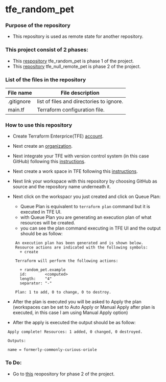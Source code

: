 # tfe_random_pet 

### Purpose of the repository
- This repository is used as remote state for another repository. 

### This project consist of 2 phases:
 - This [respository](https://github.com/nikcbg/tfe_null_remote_pet) tfe_random_pet is phase 1 of the project.
 - This [repository](https://github.com/nikcbg/tfe_null_remote_pet) tfe_null_remote_pet is phase 2 of the project.

### List of the files in the repository
File name |	File description
----------|--------------------
.gitignore | list of files and directories to ignore.
main.tf	| Terraform configuration file.

### How to use this repository 
- Create Terraform Enterprice(TFE) [account](https://www.hashicorp.com/resources/getting-started-with-terraform-enterprise#step-1-create-a-terraform-enterprise-account).
- Next create an [organization](https://www.hashicorp.com/resources/getting-started-with-terraform-enterprise#step-2-create-and-manage-an-organization).
- Next integrate your TFE with version control system (in this case GitHub) following this [instructions](https://www.hashicorp.com/resources/getting-started-with-terraform-enterprise#step-4-create-a-workspace).
- Next create a work space in TFE following this [instructions](https://www.hashicorp.com/resources/getting-started-with-terraform-enterprise#step-4-create-a-workspace).
- Next link your workspace with this repository by choosing GitHub as source and the repository name underneath it. 
- Next click on the workspacr you just created and click on Queue Plan:  
  - Queue Plan is equivalent to `terraform plan` command but it is executed in TFE UI.
  - with Queue Plan you are generating an execution plan of what resources will be created.
  - you can see the plan command executing in TFE UI and the output should be as follow: 
  
   ```
    An execution plan has been generated and is shown below.
    Resource actions are indicated with the following symbols:
      + create

    Terraform will perform the following actions:

      + random_pet.example
      id:        <computed>
      length:    "4"
      separator: "-"

    Plan: 1 to add, 0 to change, 0 to destroy.
   ```
 - After the plan is executed you will be asked to Apply the plan (workspaces can be set to Auto Apply or Manual Apply after plan is executed, in this case I am using Manual Apply option)
 - After the apply is executed the output should be as follow:
 
 ```
  Apply complete! Resources: 1 added, 0 changed, 0 destroyed.

  Outputs:

  name = formerly-commonly-curious-oriole
 ```
 
### To Do:
- Go to [this](https://github.com/nikcbg/tfe_null_remote_pet) reopository for phase 2 of the project.
